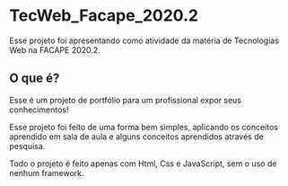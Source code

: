 # TecWeb_Facape_2020.2
Esse projeto foi apresentando como atividade da matéria de Tecnologias Web na FACAPE 2020.2.

## O que é?
Esse é um projeto de portfólio para um profissional expor seus conhecimentos!

Esse projeto foi feito de uma forma bem simples, aplicando os conceitos aprendido em sala de aula e alguns conceitos aprendidos através de pesquisa.

Todo o projeto é feito apenas com Html, Css e JavaScript, sem o uso de nenhum framework.